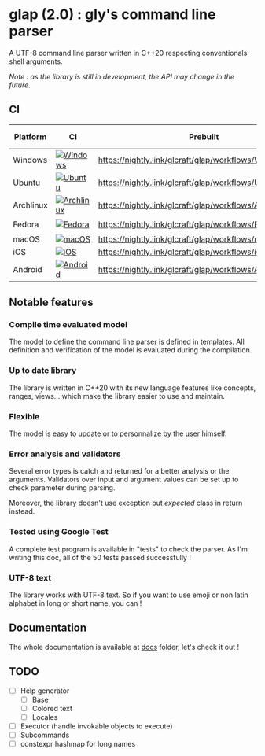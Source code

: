 # glap (2.0) : gly's command line parser

A UTF-8 command line parser written in C++20 respecting conventionals shell arguments.

*Note : as the library is still in development, the API may change in the future.*

## CI
| Platform  | CI                                                                                                                                                         | Prebuilt                                                   | Run tests |
|-----------|------------------------------------------------------------------------------------------------------------------------------------------------------------|------------------------------------------------------------|-----------|
| Windows   | [![Windows](https://github.com/glcraft/glap/actions/workflows/Windows.yml/badge.svg)](https://github.com/glcraft/glap/actions/workflows/Windows.yml)       | https://nightly.link/glcraft/glap/workflows/Windows/main   | ❌         |
| Ubuntu    | [![Ubuntu](https://github.com/glcraft/glap/actions/workflows/Ubuntu.yml/badge.svg)](https://github.com/glcraft/glap/actions/workflows/Ubuntu.yml)          | https://nightly.link/glcraft/glap/workflows/Ubuntu/main    | ❌         |
| Archlinux | [![Archlinux](https://github.com/glcraft/glap/actions/workflows/Archlinux.yml/badge.svg)](https://github.com/glcraft/glap/actions/workflows/Archlinux.yml) | https://nightly.link/glcraft/glap/workflows/Archlinux/main | ✔️         |
| Fedora    | [![Fedora](https://github.com/glcraft/glap/actions/workflows/Fedora.yml/badge.svg)](https://github.com/glcraft/glap/actions/workflows/Fedora.yml)          | https://nightly.link/glcraft/glap/workflows/Fedora/main    | ✔️         |
| macOS     | [![macOS](https://github.com/glcraft/glap/actions/workflows/macOS.yml/badge.svg)](https://github.com/glcraft/glap/actions/workflows/macOS.yml)             | https://nightly.link/glcraft/glap/workflows/macOS/main     | ❌         |
| iOS       | [![iOS](https://github.com/glcraft/glap/actions/workflows/iOS.yml/badge.svg)](https://github.com/glcraft/glap/actions/workflows/iOS.yml)                   | https://nightly.link/glcraft/glap/workflows/iOS/main       | ❌         |
| Android   | [![Android](https://github.com/glcraft/glap/actions/workflows/Android.yml/badge.svg)](https://github.com/glcraft/glap/actions/workflows/Android.yml)       | https://nightly.link/glcraft/glap/workflows/Android/main   | ❌         |

## Notable features

### Compile time evaluated model

The model to define the command line parser is defined in templates. All definition and verification of the model is evaluated during the compilation.

### Up to date library

The library is written in C++20 with its new language features like concepts, ranges, views... which make the library easier to use and maintain.

### Flexible

The model is easy to update or to personnalize by the user himself.

### Error analysis and validators

Several error types is catch and returned for a better analysis or the arguments. Validators over input and argument values can be set up to check parameter during parsing.

Moreover, the library doesn't use exception but *expected* class in return instead.

### Tested using Google Test

A complete test program is available in "tests" to check the parser. As I'm writing this doc, all of the 50 tests passed successfully !

### UTF-8 text

The library works with UTF-8 text. So if you want to use emoji or non latin alphabet in long or short name, you can !

## Documentation

The whole documentation is available at [docs](docs) folder, let's check it out !

## TODO

- [ ] Help generator
  - [ ] Base
  - [ ] Colored text
  - [ ] Locales
- [ ] Executor (handle invokable objects to execute)
- [ ] Subcommands
- [ ] constexpr hashmap for  long names